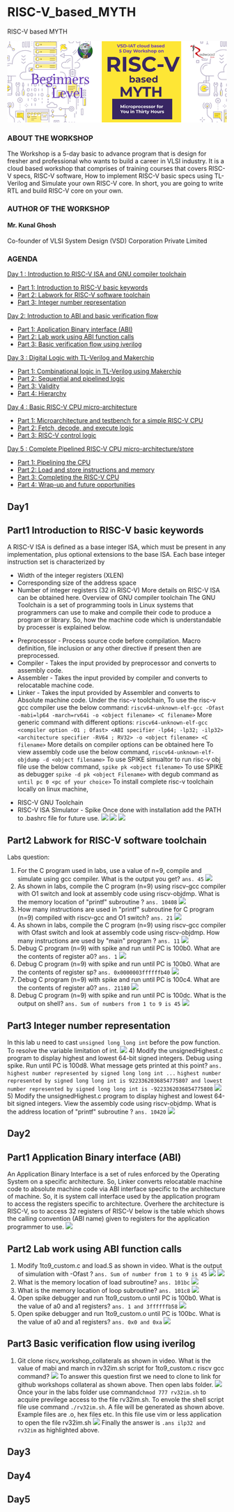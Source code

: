 # RISC-V_based_MYTH
RISC-V based MYTH

![](risc-v/risc-v_banner.png)
### ABOUT THE WORKSHOP
The Workshop is a 5-day basic to advance program that is design for fresher and professional who wants to build a career in VLSI industry. It is a cloud based workshop that comprises of training courses that covers RISC-V specs, RISC-V software, How to implement RISC-V basic specs using TL-Verilog and Simulate your own RISC-V core. In short, you are going to write RTL and build RISC-V core on your own.
### AUTHOR OF THE WORKSHOP
#### Mr. Kunal Ghosh
Co-founder of VLSI System Design (VSD) Corporation Private Limited
### AGENDA
 [Day 1 : Introduction to RISC-V ISA and GNU compiler toolchain](#Day1)
  * [Part 1: Introduction to RISC-V basic keywords](#Part1-Introduction-to-RISC-V-basic-keywords)
  * [Part 2: Labwork for RISC-V software toolchain](#Part2-Labwork-for-RISC-V-software-toolchain)
  * [Part 3: Integer number representation](#Part3-Integer-number-representation)
 
 [Day 2: Introduction to ABI and basic verification flow](#Day2)
  * [Part 1: Application Binary interface (ABI)](#Part1-Application-Binary-Interface-ABI)
  * [Part 2: Lab work using ABI function calls](#Part2-Lab-work-using-ABI-function-calls)
  * [Part 3: Basic verification flow using iverilog](#Part3-Basic-verification-flow-using-iverilog)

 [Day 3 : Digital Logic with TL-Verilog and Makerchip](#Day3)
  * [Part 1: Combinational logic in TL-Verilog using Makerchip](#Part1-Combinational-logic-in-TL-Verilog-using-Makerchip)
  * [Part 2: Sequential and pipelined logic](#Part2-Sequential-and-pipelined-logic)
  * [Part 3: Validity](#Part3-Validity)
  * [Part 4: Hierarchy](#Part4-Hierarchy)

 [Day 4 : Basic RISC-V CPU micro-architecture](#Day4)
  * [Part 1: Microarchitecture and testbench for a simple RISC-V CPU](#Part1-Microarchitecture-and-testbench-for-a-simple-RISC-V-CPU)
  * [Part 2: Fetch, decode, and execute logic](#Part2-Fetch,-decode,-and-execute-logic)
  * [Part 3: RISC-V control logic](#Part3-RISC-V-control-logic)

 [Day 5 : Complete Pipelined RISC-V CPU micro-architecture/store](#Day5)
  * [Part 1: Pipelining the CPU](#Part1-Pipelining-the-CPU)
  * [Part 2: Load and store instructions and memory](#Part2-Load-and-store-instructions-and-memory)
  * [Part 3: Completing the RISC-V CPU](#Part3-Completing-the-RISC-V-CPU)
  * [Part 4: Wrap-up and future opportunities](#Part4-Wrap-up-and-future-opportunities)
  
## Day1

## Part1 Introduction to RISC-V basic keywords
A RISC-V ISA is defined as a base integer ISA, which must be present in any implementation, plus optional extensions to the base ISA. Each base integer instruction set is characterized by
- Width of the integer registers (XLEN)
- Corresponding size of the address space
- Number of integer registers (32 in RISC-V)
More details on RISC-V ISA can be obtained here.
Overview of GNU compiler toolchain
The GNU Toolchain is a set of programming tools in Linux systems that programmers can use to make and compile their code to produce a program or library. So, how the machine code which is understandable by processer is explained below.
* Preprocessor - Process source code before compilation. Macro definition, file inclusion or any other directive if present then are preprocessed.
* Compiler - Takes the input provided by preprocessor and converts to assembly code.
* Assembler - Takes the input provided by compiler and converts to relocatable machine code.
* Linker - Takes the input provided by Assembler and converts to Absolute machine code.
Under the risc-v toolchain,
To use the risc-v gcc compiler use the below command:
```riscv64-unknown-elf-gcc -Ofast -mabi=lp64 -march=rv64i -o <object filename> <C filename>```
More generic command with different options:
```riscv64-unknown-elf-gcc <compiler option -O1 ; Ofast> <ABI specifier -lp64; -lp32; -ilp32> <architecture specifier -RV64 ; RV32> -o <object filename> <C filename>```
More details on compiler options can be obtained here
To view assembly code use the below command,
```riscv64-unknown-elf-objdump -d <object filename>```
To use SPIKE simualtor to run risc-v obj file use the below command,
```spike pk <object filename>```
To use SPIKE as debugger
```spike -d pk <object Filename>``` with degub command as ```until pc 0 <pc of your choice>```
To install complete risc-v toolchain locally on linux machine,
- RISC-V GNU Toolchain
- RISC-V ISA SImulator - Spike
Once done with installation add the PATH to .bashrc file for future use.
![](risc-v/rv-day1lec1.png)
![](risc-v/rv-day1lec2.png)
![](risc-v/rv-day1lec3.png)
## Part2 Labwork for RISC-V software toolchain
Labs question:
1)   For the C program used in labs, use a value of n=9, compile and simulate using gcc compiler. What is the output you get?
```ans. 45```
![](risc-v/rv-assd1lab1.png)
2)   As shown in labs, compile the C program (n=9) using riscv-gcc compiler with O1 switch and look at assembly code using riscv-objdmp. What is the memory location of "printf" subroutine ?
```ans. 10408```
![](risc-v/rv-assd1labprintf1.png)
3)   How many instructions are used in "printf" subroutine for C program (n=9) compiled with riscv-gcc and O1 switch?
```ans. 21```
![](risc-v/rv-assd1labq3.png)
4)   As shown in labs, compile the C program (n=9) using riscv-gcc compiler with Ofast switch and look at assembly code using riscv-objdmp. How many instructions are used by "main" program ?
```ans. 11```
![](risc-v/rv-assd1labq4.png)
5)   Debug C program (n=9) with spike and run until PC is 100b0. What are the contents of register a0?
```ans. 1```
![](risc-v/rv-assd1labq5.png)
6)   Debug C program (n=9) with spike and run until PC is 100b0. What are the contents of register sp?
```ans. 0x0000003ffffffb40```
![](risc-v/rv-assd1labq6.png)
7)   Debug C program (n=9) with spike and run until PC is 100c4. What are the contents of register a0?
```ans. 21180```
![](rv-day1ass2q7ans.png)
8)   Debug C program (n=9) with spike and run until PC is 100dc. What is the output on shell?
```ans. Sum of numbers from 1 to 9 is 45```
![](risc-v/rv-assd1labq8.png)
## Part3 Integer number representation
In this lab u need to cast ```unsigned long long int``` before the pow function. To resolve the variable limitation of int.
![](risc-v/rv-assd1lab2q4.png)
4)   Modify the unsignedHighest.c program to display highest and lowest 64-bit signed integers. Debug using spike. Run until PC is 100d8. What message gets printed at this point?
```ans. highest number represented by signed long long int ...```
```highest number represented by signed long long int is 9223362036854775807 and lowest number represented by signed long long int is -9223362036854775808```
![](risc-v/rv-assd1lab2q4ans.png)
5)   Modify the unsignedHighest.c program to display highest and lowest 64-bit signed integers. View the assembly code using riscv-objdmp. What is the address location of "printf" subroutine ?
```ans. 10420```
![](risc-v/rv-assd1lab2q5ans.png)

## Day2

## Part1 Application Binary interface (ABI)
An Application Binary Interface is a set of rules enforced by the Operating System on a specific architecture. So, Linker converts relocatable machine code to absolute machine code via ABI interface specific to the architecture of machine.
So, it is system call interface used by the application program to access the registers specific to architecture. Overhere the architecture is RISC-V, so to access 32 registers of RISC-V below is the table which shows the calling convention (ABI name) given to registers for the application programmer to use.
![](risc-v/rv-day2lec.png)
## Part2 Lab work using ABI function calls
1)   Modify 1to9_custom.c and load.S as shown in video. What is the output of simulation with -Ofast ?
```ans. Sum of number from 1 to 9 is 45```
![](risc-v/rv-day2lab.png)
![](risc-v/rv-day2labass3labs1.png)
2)   What is the memory location of load subroutine?
```ans. 101bc```
![](risc-v/rv-day2labq2.png)
3)   What is the memory location of loop subroutine?
```ans. 101c8```
![](risc-v/rv-day2labq3.png)
4)   Open spike debugger and run 1to9_custom.o until PC is 100b0. What is the value of a0 and a1 registers?
```ans. 1 and 3ffffffb58```
![](risc-v/rv-day2labass2q4and5ans.png)
5)   Open spike debugger and run 1to9_custom.o until PC is 100bc. What is the value of a0 and a1 registers?
```ans. 0x0 and 0xa```
![](risc-v/rv-day2labass2q4and5ans.png)
## Part3 Basic verification flow using iverilog
1)   Git clone riscv\_workshop\_collaterals as shown in video. What is the value of mabi and march in rv32im.sh script for 1to9_custom.c riscv gcc command?
![](risc-v/rv-day2labass3labs.png)
To answer this question first we need to clone to link for github workshops collateral as shown above. Then open labs folder.
![](risc-v/rv-day2labass3labs1.png)
Once your in the labs folder use command```chmod 777 rv32im.sh``` to acquire previlege access to the file rv32im.sh. To envole the shell script file use command ```./rv32im.sh```. A file will be generated as shown  above. Example files are .o, hex files etc. In this file use vim or less application to open the file rv32im.sh
![](risc-v/rv-day2ass3labq1ans.png)
Finally the answer is ```.ans ilp32 and rv32im``` as highlighted above.

## Day3
## Day4
## Day5

